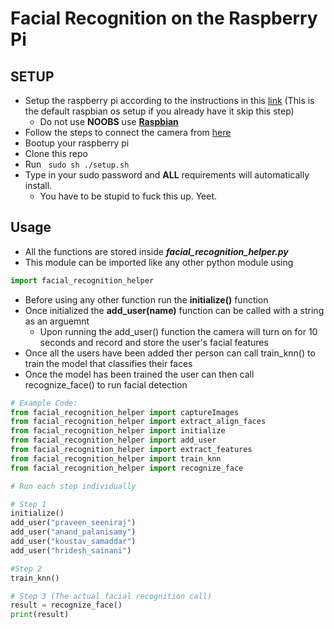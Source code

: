# Facial Recognition on the Raspberry Pi

## SETUP
- Setup the raspberry pi according to the instructions in this [link](https://www.raspberrypi.org/downloads/) (This is the default raspbian os setup if you already have it skip this step)
  - Do not use **NOOBS** use [**Raspbian**](https://www.raspberrypi.org/downloads/raspbian/)
- Follow the steps to connect the camera from [here](https://www.raspberrypi.org/documentation/usage/camera/)
- Bootup your raspberry pi
- Clone this repo
- Run ``` sudo sh ./setup.sh```
- Type in your sudo password and **ALL** requirements will automatically 
install.
    - You have to be stupid to fuck this up. Yeet.

## Usage
- All the functions are stored inside ***facial_recognition_helper.py***
- This module can be imported like any other python module using 
```python
import facial_recognition_helper
```
- Before using any other function run the **initialize()** function
- Once initialized the **add_user(name)** function can be called with a string as an arguemnt
    - Upon running the add_user() function the camera will turn on for 10 seconds and record and store the user's facial features
- Once all the users have been added ther person can call train_knn() to train the model that classifies their faces
- Once the model has been trained the user can then call recognize_face() to run facial detection

```python
# Example Code:
from facial_recognition_helper import captureImages
from facial_recognition_helper import extract_align_faces
from facial_recognition_helper import initialize
from facial_recognition_helper import add_user
from facial_recognition_helper import extract_features
from facial_recognition_helper import train_knn
from facial_recognition_helper import recognize_face

# Run each step individually

# Step 1
initialize()
add_user("praveen_seeniraj")
add_user("anand_palanisamy")
add_user("koustav_samaddar")
add_user("hridesh_sainani")

#Step 2
train_knn()

# Step 3 (The actual facial recognition call)
result = recognize_face()
print(result)
```